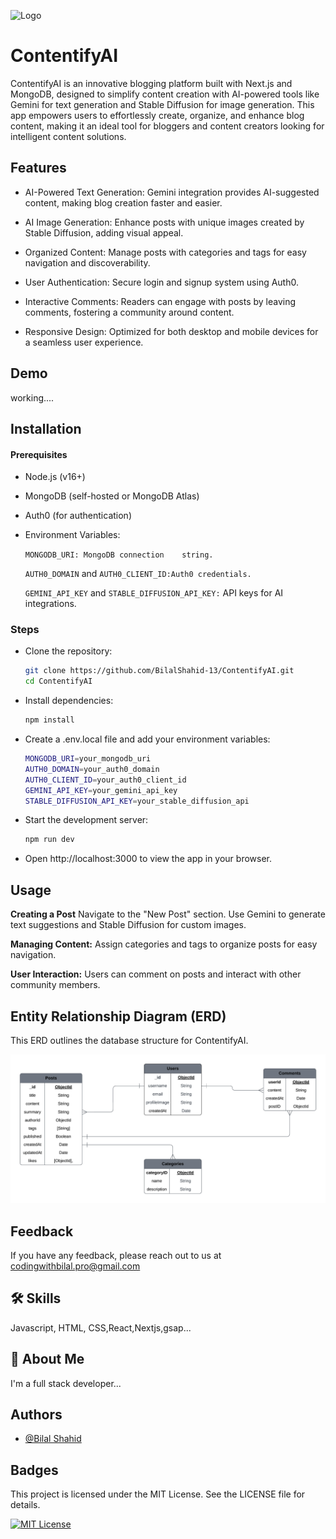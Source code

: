 
![Logo](https://dev-to-uploads.s3.amazonaws.com/uploads/articles/th5xamgrr6se0x5ro4g6.png)


# ContentifyAI

ContentifyAI is an innovative blogging platform built with Next.js and MongoDB, designed to simplify content creation with AI-powered tools like Gemini for text generation and Stable Diffusion for image generation. This app empowers users to effortlessly create, organize, and enhance blog content, making it an ideal tool for bloggers and content creators looking for intelligent content solutions.

## Features

- AI-Powered Text Generation: Gemini integration provides AI-suggested content, making blog creation faster and easier.

- AI Image Generation: Enhance posts with unique images created by Stable Diffusion, adding visual appeal.

- Organized Content: Manage posts with categories and tags for easy navigation and discoverability.

- User Authentication: Secure login and signup system using Auth0.

- Interactive Comments: Readers can engage with posts by leaving comments, fostering a community around content.

- Responsive Design: Optimized for both desktop and mobile devices for a seamless user experience.


## Demo

working....


## Installation

#### Prerequisites

- Node.js (v16+)
- MongoDB (self-hosted or MongoDB Atlas)
- Auth0 (for authentication)
- Environment Variables:

    `MONGODB_URI: MongoDB connection    string.`

    `AUTH0_DOMAIN` and `AUTH0_CLIENT_ID:Auth0 credentials.` 

    `GEMINI_API_KEY` and `STABLE_DIFFUSION_API_KEY:` API keys for AI integrations.


### Steps

- Clone the repository:
    ```bash
    git clone https://github.com/BilalShahid-13/ContentifyAI.git
    cd ContentifyAI
    ```

- Install dependencies:
    ```bash
    npm install
    ```

- Create a .env.local file and add your environment variables:
    ```bash
    MONGODB_URI=your_mongodb_uri
    AUTH0_DOMAIN=your_auth0_domain
    AUTH0_CLIENT_ID=your_auth0_client_id
    GEMINI_API_KEY=your_gemini_api_key
    STABLE_DIFFUSION_API_KEY=your_stable_diffusion_api
    ```

- Start the development server:
    ```bash
    npm run dev
    ```

- Open http://localhost:3000 to view the app in your browser.



    

       
## Usage

**Creating a Post**
Navigate to the "New Post" section. Use Gemini to generate text suggestions and Stable Diffusion for custom images.

**Managing Content:**
 Assign categories and tags to organize posts for easy navigation.

**User Interaction:** Users can comment on posts and interact with other community members.




## Entity Relationship Diagram (ERD)

This ERD outlines the database structure for ContentifyAI.

![App Screenshot](https://github.com/BilalShahid-13/ContentifyAI/blob/main/Readme_Stuff/DBMS%20ER%20diagram.png?raw=true)


## Feedback

If you have any feedback, please reach out to us at codingwithbilal.pro@gmail.com


## 🛠 Skills
Javascript, HTML, CSS,React,Nextjs,gsap...


## 🚀 About Me
I'm a full stack developer...

## Authors

- [@Bilal Shahid](https://www.github.com/BilalShahid-13)

## Badges

This project is licensed under the MIT License. See the LICENSE file for details.

[![MIT License](https://img.shields.io/badge/License-MIT-green.svg)](https://choosealicense.com/licenses/mit/)
